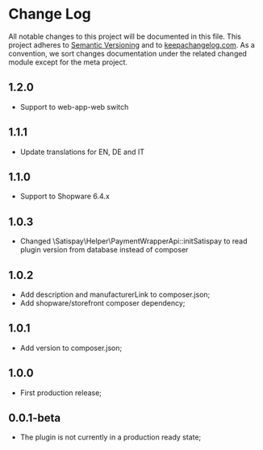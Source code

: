 # Change Log
All notable changes to this project will be documented in this file.
This project adheres to [Semantic Versioning](http://semver.org/) and to [keepachangelog.com](http://keepachangelog.com/).
As a convention, we sort changes documentation under the related changed module except for the meta project.

## 1.2.0
- Support to web-app-web switch

## 1.1.1
- Update translations for EN, DE and IT

## 1.1.0
- Support to Shopware 6.4.x

## 1.0.3
- Changed \Satispay\Helper\PaymentWrapperApi::initSatispay to read plugin version from database instead of composer

## 1.0.2
- Add description and manufacturerLink to composer.json;
- Add shopware/storefront composer dependency;

## 1.0.1
- Add version to composer.json;

## 1.0.0
- First production release;

## 0.0.1-beta
- The plugin is not currently in a production ready state;

